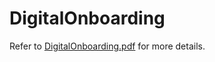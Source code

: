 # DigitalOnboarding

Refer to [DigitalOnboarding.pdf](https://github.com/RachnaShriwas/DigitalOnboarding/blob/master/DigitalOnboarding.pdf) for more details.
